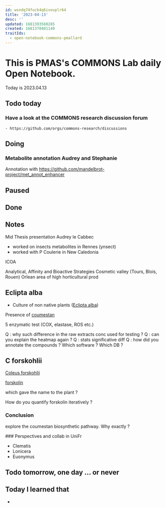 ```yaml
---
id: wsndq74fuck4q6ivovplr64
title: '2023-04-13'
desc: ''
updated: 1681393560285
created: 1681370401149
traitIds:
  - open-notebook-commons-pmallard
---
```


# This is PMAS's COMMONS Lab daily Open Notebook.

Today is 2023.04.13

## Todo today

### Have a look at the COMMONS research discussion forum
    - https://github.com/orgs/commons-research/discussions
###
###

## Doing

### Metabolite annotation Audrey and Stephanie

Annotation with https://github.com/mandelbrot-project/met_annot_enhancer




## Paused

## Done

## Notes

Mid Thesis presentation Audrey le Cabbec

- worked on insects metabolites in Rennes (ynsect)
- worked with P Coulerie in New Caledonia

ICOA

Analytical, Affinity and Bioactive Strategies
Cosmetic valley (Tours, Blois, Rouen)
Orlean area of high horticultural prod

## Eclipta alba


- Culture of non native plants ([Eclipta alba](https://en.wikipedia.org/wiki/Eclipta_prostrata "Eclipta prostrata, commonly known as false daisy, yerba de tago, Gunta kalagaraku\/Gunta galagaraku, Karisalankanni, and bhringraj, is a species of plant in the family Asteraceae. It is widespread across much of the world.This plant has cylindrical, grayish roots. Solid, circular, purplish stems with white fine hairs 0.8m. Leaves arranged in opposite pairs, hairy in two-sided, lanceolate, serrated 2–12.5 cm long, 5-35 mm wide.
The solitary flower heads are 6–8 mm \(0.24–0.31 in\) in diameter, with white florets. The bumpy achenes are compressed and narrowly winged. This species grows commonly in moist places in warm temperate to tropical areas worldwide. It is widely distributed throughout India, Nepal, China, Thailand,Bangladesh and Brazil."))



Presence of [coumestan](https://en.wikipedia.org/wiki/Coumestan "Coumestan is a heterocyclic organic compound.  Coumestan forms the central core of a variety of natural compounds known collectively as coumestans.  Coumestans are oxidation products of pterocarpan that are similar to coumarin.  Coumestans, including coumestrol, a phytoestrogen, are found in a variety of plants. Food sources high in coumestans include split peas, pinto beans, lima beans, and especially alfalfa and clover sprouts.Coumestrol has about the same binding affinity for the ER-β estrogen receptor as 17β-estradiol, but much less affinity than 17α-estradiol, although the estrogenic potency of coumestrol at both receptors is much less than that of 17β-estradiol.Because of the estrogenic activity of some coumestans, a variety of syntheses have been developed that allow the preparation of coumestans so that their pharmacological effects can be explored.") 


5 enzymatic test (COX, elastase, ROS etc.)

Q : why such difference in the raw extracts conc used for testing ?
Q : can you explain the heatmap again ?
Q : stats significative diff 
Q : how did you annotate the compounds ? Which software ? Which DB ?



## C forskohlii 

[Coleus forskohlii](https://en.wikipedia.org/wiki/Coleus_barbatus "Coleus barbatus, also known by the synonyms Plectranthus barbatus and incorrectly Coleus forskalaei \(and other spellings of this epithet\), is a tropical perennial plant related to the typical coleus species.  It produces forskolin, an extract useful for pharmaceutical preparations and research in cell biology. ")

[forskolin](https://en.wikipedia.org/wiki/Forskolin "Forskolin \(coleonol\) is a labdane diterpene produced by the plant Coleus barbatus \(Blue Spur Flower\). Other names include pashanabhedi, Indian coleus, makandi, HL-362, mao hou qiao rui hua. As with other members of the large diterpene class of plant metabolites, forskolin is derived from geranylgeranyl pyrophosphate \(GGPP\). Forskolin contains some unique functional elements, including the presence of a tetrahydropyran-derived heterocyclic ring. Forskolin is commonly used in laboratory research to increase levels of cyclic AMP by stimulation of adenylate cyclase.")

which gave the name to the plant ?

How do you quantify forskolin iteratively ?


### Conclusion 

explore the coumestan biosynthetic pathway.
Why exactly ?


### Perspectives and collab in UniFr

- Clematis
- Lonicera
- Euonymus






## Todo tomorrow, one day ... or never 


###
###


## Today I learned that

- 